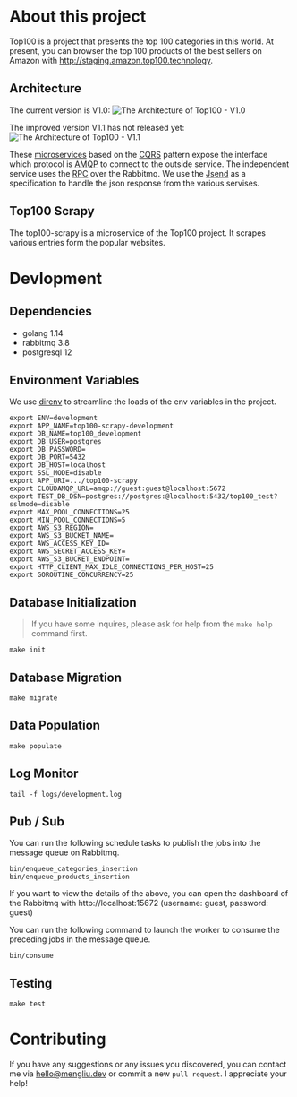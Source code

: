
# About this project
Top100 is a project that presents the top 100 categories in this world. At present, you can browser the top 100 products of the best sellers on Amazon with http://staging.amazon.top100.technology.

## Architecture
The current version is V1.0:
![The Architecture of Top100 - V1.0](https://user-images.githubusercontent.com/20299847/87216391-e346a500-c371-11ea-81d4-fa641eb3b893.jpg)

The improved version V1.1 has not released yet:
![The Architecture of Top100 - V1.1](https://user-images.githubusercontent.com/20299847/87216410-0a04db80-c372-11ea-9b06-580fb864eafb.jpg)

These [microservices](https://medium.com/hashmapinc/the-what-why-and-how-of-a-microservices-architecture-4179579423a9) based on the [CQRS](https://martinfowler.com/bliki/CQRS.html) pattern expose the interface which protocol is [AMQP](https://en.wikipedia.org/wiki/Advanced_Message_Queuing_Protocol) to connect to the outside service. The independent service uses the [RPC](https://en.wikipedia.org/wiki/Remote_procedure_call) over the Rabbitmq. We use the [Jsend](https://github.com/omniti-labs/jsend) as a specification to handle the json response from the various servises.

## Top100 Scrapy
The top100-scrapy is a microservice of the Top100 project. It scrapes various entries form the popular websites.

# Devlopment
## Dependencies
- golang 1.14
- rabbitmq 3.8
- postgresql 12

## Environment Variables
We use [direnv](https://direnv.net/) to streamline the loads of the env variables in the project.
```
export ENV=development
export APP_NAME=top100-scrapy-development
export DB_NAME=top100_development
export DB_USER=postgres
export DB_PASSWORD=
export DB_PORT=5432
export DB_HOST=localhost
export SSL_MODE=disable
export APP_URI=.../top100-scrapy
export CLOUDAMQP_URL=amqp://guest:guest@localhost:5672
export TEST_DB_DSN=postgres://postgres:@localhost:5432/top100_test?sslmode=disable
export MAX_POOL_CONNECTIONS=25
export MIN_POOL_CONNECTIONS=5
export AWS_S3_REGION=
export AWS_S3_BUCKET_NAME=
export AWS_ACCESS_KEY_ID=
export AWS_SECRET_ACCESS_KEY=
export AWS_S3_BUCKET_ENDPOINT=
export HTTP_CLIENT_MAX_IDLE_CONNECTIONS_PER_HOST=25
export GOROUTINE_CONCURRENCY=25
```

## Database Initialization
> If you have some inquires, please ask for help from the `make help` command first.
```
make init
```

## Database Migration
```
make migrate
```

## Data Population
```
make populate
```

## Log Monitor
```
tail -f logs/development.log
```

## Pub / Sub
You can run the following schedule tasks to publish the jobs into the message queue on Rabbitmq.
```
bin/enqueue_categories_insertion
bin/enqueue_products_insertion
```
If you want to view the details of the above, you can open the dashboard of the Rabbitmq with http://localhost:15672 (username: guest, password: guest)

You can run the following command to launch the worker to consume the preceding jobs in the message queue.
```
bin/consume
```

## Testing
```
make test
```

# Contributing
If you have any suggestions or any issues you discovered, you can contact me via hello@mengliu.dev or commit a new `pull request`. I appreciate your help!
